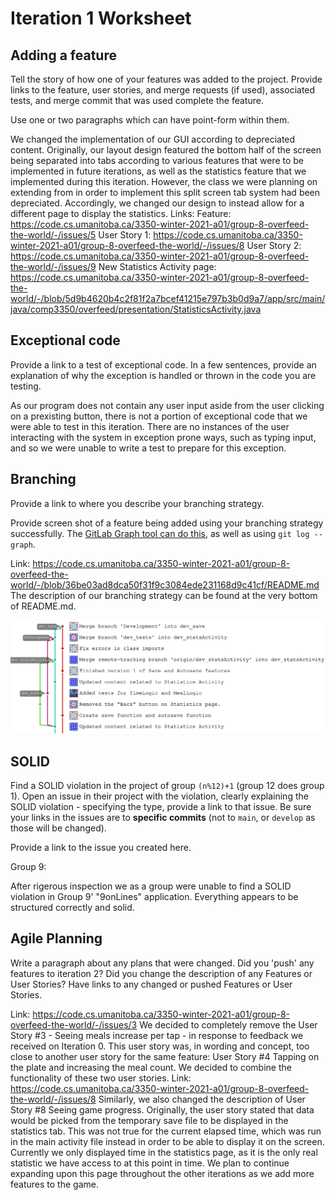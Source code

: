 Iteration 1 Worksheet
=====================

Adding a feature
-----------------

Tell the story of how one of your features was added to the project.
Provide links to the
feature, user stories, and merge requests (if used), associated tests, and merge commit
that was used complete the feature.

Use one or two paragraphs which can have point-form within them.

We changed the implementation of our GUI according to depreciated content. Originally, our layout design
featured the bottom half of the screen being separated into tabs according to various features that 
were to be implemented in future iterations, as well as the statistics feature that we implemented during 
this iteration. However, the class we were planning on extending from in order to implement this split screen tab 
system had been depreciated. Accordingly, we changed our design to instead allow for a different page to display
the statistics.
Links:
Feature: https://code.cs.umanitoba.ca/3350-winter-2021-a01/group-8-overfeed-the-world/-/issues/5
User Story 1: https://code.cs.umanitoba.ca/3350-winter-2021-a01/group-8-overfeed-the-world/-/issues/8
User Story 2: https://code.cs.umanitoba.ca/3350-winter-2021-a01/group-8-overfeed-the-world/-/issues/9
New Statistics Activity page: https://code.cs.umanitoba.ca/3350-winter-2021-a01/group-8-overfeed-the-world/-/blob/5d9b4620b4c2f81f2a7bcef41215e797b3b0d9a7/app/src/main/java/comp3350/overfeed/presentation/StatisticsActivity.java



Exceptional code
----------------

Provide a link to a test of exceptional code. In a few sentences,
provide an explanation of why the exception is handled or thrown
in the code you are testing.

As our program does not contain any user input aside from the user clicking on a prexisting button,
there is not a portion of exceptional code that we were able to test in this iteration.
There are no instances of the user interacting with the system in exception prone ways, such as typing input, and so
we were unable to write a test to prepare for this exception.


Branching
----------

Provide a link to where you describe your branching strategy.

Provide screen shot of a feature being added using your branching strategy
successfully. The [GitLab Graph tool can do this](https://code.cs.umanitoba.ca/comp3350-summer2019/cook-eBook/-/network/develop),
as well as using `git log --graph`.

Link: https://code.cs.umanitoba.ca/3350-winter-2021-a01/group-8-overfeed-the-world/-/blob/36be03ad8dca50f31f9c3084ede231168d9c41cf/README.md
The description of our branching strategy can be found at the very bottom of README.md.

![Branching Screenshot](branching-ss.jpg)

SOLID
-----

Find a SOLID violation in the project of group `(n%12)+1` (group 12 does group 1).
Open an issue in their project with the violation,
clearly explaining the SOLID violation - specifying the type, provide a link to that issue. Be sure
your links in the issues are to **specific commits** (not to `main`, or `develop` as those will be changed).

Provide a link to the issue you created here.

Group 9:

After rigerous inspection we as a group were unable to find a SOLID violation in Group 9' "9onLines" application. Everything appears to be structured correctly and solid.

Agile Planning
--------------

Write a paragraph about any plans that were changed. Did you
'push' any features to iteration 2? Did you change the description
of any Features or User Stories? Have links to any changed or pushed Features
or User Stories.

Link: https://code.cs.umanitoba.ca/3350-winter-2021-a01/group-8-overfeed-the-world/-/issues/3
We decided to completely remove the User Story #3 - Seeing meals increase per tap - in response to feedback
we received on Iteration 0. This user story was, in wording and concept, too close to another user story for
the same feature: User Story #4 Tapping on the plate and increasing the meal count. We decided to combine
the functionality of these two user stories.
Link: https://code.cs.umanitoba.ca/3350-winter-2021-a01/group-8-overfeed-the-world/-/issues/8
Similarly, we also changed the description of User Story #8 Seeing game progress. Originally, the user story 
stated that data would be picked from the temporary save file to be displayed in the statistics tab. This
was not true for the current elapsed time, which was run in the main activity file instead in order to be
able to display it on the screen. Currently we only displayed time in the statistics page, as it is the 
only real statistic we have access to at this point in time. We plan to continue expanding upon this page
throughout the other iterations as we add more features to the game.